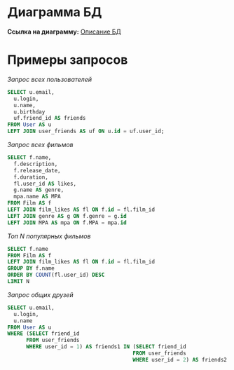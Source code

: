 # Диаграмма БД
**Ссылка на диаграмму:** [Описание БД](https://dbdiagram.io/d/670ce97a97a66db9a3e42692)
# Примеры запросов
*Запрос всех пользователей* 
```sql
SELECT u.email,
  u.login,
  u.name,
  u.birthday
  uf.friend_id AS friends
FROM User AS u
LEFT JOIN user_friends AS uf ON u.id = uf.user_id;
```

*Запрос всех фильмов*
```sql
SELECT f.name,
  f.description,
  f.release_date,
  f.duration,
  fl.user_id AS likes,
  g.name AS genre,
  mpa.name AS MPA
FROM Film AS f
LEFT JOIN film_likes AS fl ON f.id = fl.film_id
LEFT JOIN genre AS g ON f.genre = g.id
LEFT JOIN MPA AS mpa ON f.MPA = mpa.id
```

*Топ N популярных фильмов*
```sql
SELECT f.name
FROM Film AS f
LEFT JOIN film_likes AS fl ON f.id = fl.film_id
GROUP BY f.name
ORDER BY COUNT(fl.user_id) DESC
LIMIT N
```

*Запрос общих друзей*
```sql
SELECT u.email,
  u.login,
  u.name
FROM User AS u
WHERE (SELECT friend_id
      FROM user_friends
      WHERE user_id = 1) AS friends1 IN (SELECT friend_id
                                        FROM user_friends
                                        WHERE user_id = 2) AS friends2
```
